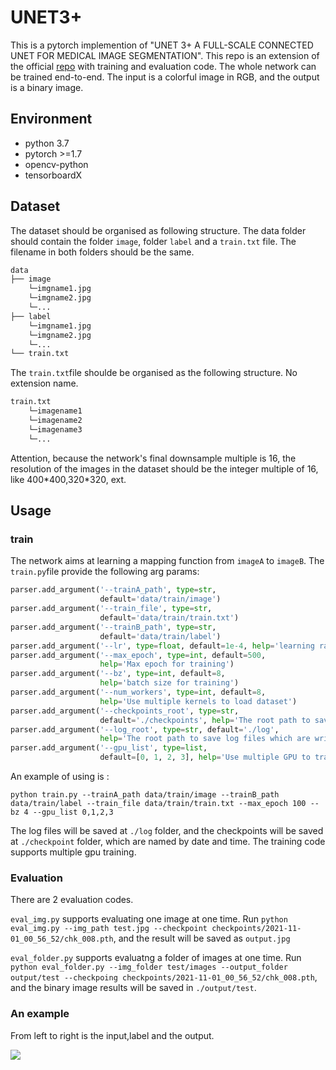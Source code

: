 # UNET3+

This is a pytorch implemention of "UNET 3+ A FULL-SCALE CONNECTED UNET FOR MEDICAL IMAGE SEGMENTATION". This repo is an extension of the official [repo](https://github.com/ZJUGiveLab/UNet-Version) with training and evaluation code. The whole network can be trained end-to-end. The input is a colorful image in RGB, and the output is a binary image.

## Environment

* python 3.7
* pytorch >=1.7
* opencv-python
* tensorboardX

## Dataset

The dataset should be organised as following structure. The data folder should contain the folder ```image```, folder ```label``` and a ```train.txt``` file. The filename in both folders should be the same.

```sh
data
├── image
    └─imgname1.jpg
    └─imgname2.jpg
    └─...
├── label
    └─imgname1.jpg
    └─imgname2.jpg
    └─...
└── train.txt

```
The ```train.txt```file shoulde be organised as the following structure. No extension name.

```sh
train.txt
    └─imagename1
    └─imagename2
    └─imagename3
    └─...
```
Attention, because the network's final downsample multiple is 16, the resolution of the images in the dataset should be the integer multiple of 16, like 400\*400,320\*320, ext.

## Usage

### train

The network aims at learning a mapping function from ```imageA``` to ```imageB```. The ```train.py```file provide the following arg params:

```py
parser.add_argument('--trainA_path', type=str,
                    default='data/train/image')
parser.add_argument('--train_file', type=str,
                    default='data/train/train.txt')
parser.add_argument('--trainB_path', type=str,
                    default='data/train/label')
parser.add_argument('--lr', type=float, default=1e-4, help='learning rate')
parser.add_argument('--max_epoch', type=int, default=500,
                    help='Max epoch for training')
parser.add_argument('--bz', type=int, default=8,
                    help='batch size for training')
parser.add_argument('--num_workers', type=int, default=8,
                    help='Use multiple kernels to load dataset')
parser.add_argument('--checkpoints_root', type=str,
                    default='./checkpoints', help='The root path to save checkpoints')
parser.add_argument('--log_root', type=str, default='./log',
                    help='The root path to save log files which are writtern by tensorboardX')
parser.add_argument('--gpu_list', type=list,
                    default=[0, 1, 2, 3], help='Use multiple GPU to train the model')
```

An example of using is : 

```python train.py --trainA_path data/train/image --trainB_path data/train/label --train_file data/train/train.txt --max_epoch 100 --bz 4 --gpu_list 0,1,2,3```

The log files will be saved at ```./log``` folder, and the checkpoints will be saved at ```./checkpoint``` folder, which are named by date and time.
The training code supports multiple gpu training.
### Evaluation

There are 2 evaluation codes. 

```eval_img.py``` supports evaluating one image at one time. Run ```python eval_img.py --img_path test.jpg --checkpoint checkpoints/2021-11-01_00_56_52/chk_008.pth```, and the result will be saved as ```output.jpg```

```eval_folder.py``` supports evaluatng a folder of images at one time. Run ``` python eval_folder.py --img_folder test/images --output_folder output/test --checkpoing checkpoints/2021-11-01_00_56_52/chk_008.pth```, and the binary image results will be saved in ```./output/test```.

### An example 

From left to right is the input,label and the output.

![](pic.png)